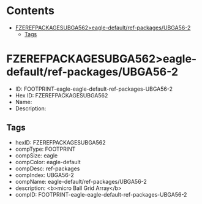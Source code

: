 



Contents
========

* [FZEREFPACKAGESUBGA562>eagle-default/ref-packages/UBGA56-2](#fzerefpackagesubga562eagle-defaultref-packagesubga56-2)
	* [Tags](#tags)

# FZEREFPACKAGESUBGA562>eagle-default/ref-packages/UBGA56-2

- ID: FOOTPRINT-eagle-eagle-default-ref-packages-UBGA56-2
- Hex ID: FZEREFPACKAGESUBGA562
- Name: 
- Description: 

## Tags

- hexID: FZEREFPACKAGESUBGA562
- oompType: FOOTPRINT
- oompSize: eagle
- oompColor: eagle-default
- oompDesc: ref-packages
- oompIndex: UBGA56-2
- oompName: eagle-default/ref-packages/UBGA56-2
- description: &lt;b&gt;micro Ball Grid Array&lt;/b&gt;
- oompID: FOOTPRINT-eagle-eagle-default-ref-packages-UBGA56-2
